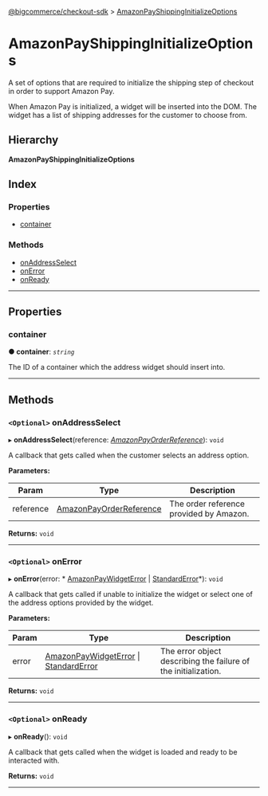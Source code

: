 [@bigcommerce/checkout-sdk](../README.md) > [AmazonPayShippingInitializeOptions](../interfaces/amazonpayshippinginitializeoptions.md)

# AmazonPayShippingInitializeOptions

A set of options that are required to initialize the shipping step of checkout in order to support Amazon Pay.

When Amazon Pay is initialized, a widget will be inserted into the DOM. The widget has a list of shipping addresses for the customer to choose from.

## Hierarchy

**AmazonPayShippingInitializeOptions**

## Index

### Properties

* [container](amazonpayshippinginitializeoptions.md#container)

### Methods

* [onAddressSelect](amazonpayshippinginitializeoptions.md#onaddressselect)
* [onError](amazonpayshippinginitializeoptions.md#onerror)
* [onReady](amazonpayshippinginitializeoptions.md#onready)

---

## Properties

<a id="container"></a>

###  container

**● container**: *`string`*

The ID of a container which the address widget should insert into.

___

## Methods

<a id="onaddressselect"></a>

### `<Optional>` onAddressSelect

▸ **onAddressSelect**(reference: *[AmazonPayOrderReference](amazonpayorderreference.md)*): `void`

A callback that gets called when the customer selects an address option.

**Parameters:**

| Param | Type | Description |
| ------ | ------ | ------ |
| reference | [AmazonPayOrderReference](amazonpayorderreference.md) |  The order reference provided by Amazon. |

**Returns:** `void`

___
<a id="onerror"></a>

### `<Optional>` onError

▸ **onError**(error: * [AmazonPayWidgetError](amazonpaywidgeterror.md) &#124; [StandardError](../classes/standarderror.md)*): `void`

A callback that gets called if unable to initialize the widget or select one of the address options provided by the widget.

**Parameters:**

| Param | Type | Description |
| ------ | ------ | ------ |
| error |  [AmazonPayWidgetError](amazonpaywidgeterror.md) &#124; [StandardError](../classes/standarderror.md)|  The error object describing the failure of the initialization. |

**Returns:** `void`

___
<a id="onready"></a>

### `<Optional>` onReady

▸ **onReady**(): `void`

A callback that gets called when the widget is loaded and ready to be interacted with.

**Returns:** `void`

___


